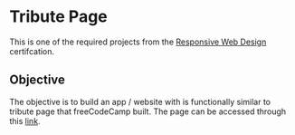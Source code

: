 # Tribute Page
This is one of the required projects from the [Responsive Web Design](https:/freecodecamp.org/learn/2022/responsive-web-design/) certifcation.

## Objective
The objective is to build an app / website with is functionally similar to tribute page that freeCodeCamp built. The page can be accessed through this [link](https://tribute-page.freecodecamp.rocks/).